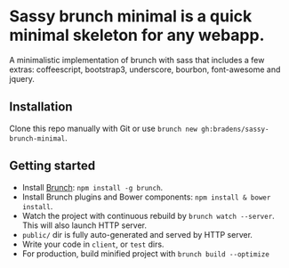 # Sassy brunch minimal is a quick minimal skeleton for any webapp.
A minimalistic implementation of brunch with sass that includes a few extras: coffeescript, bootstrap3, underscore, bourbon, font-awesome and jquery.

## Installation
Clone this repo manually with Git or use `brunch new gh:bradens/sassy-brunch-minimal`.

## Getting started
* Install [Brunch](http://brunch.io): `npm install -g brunch`.
* Install Brunch plugins and Bower components: `npm install & bower install`.
* Watch the project with continuous rebuild by
`brunch watch --server`. This will also launch HTTP server.
* `public/` dir is fully auto-generated and served by HTTP server.
* Write your code in `client`, or `test` dirs.
* For production, build minified project with `brunch build --optimize`
